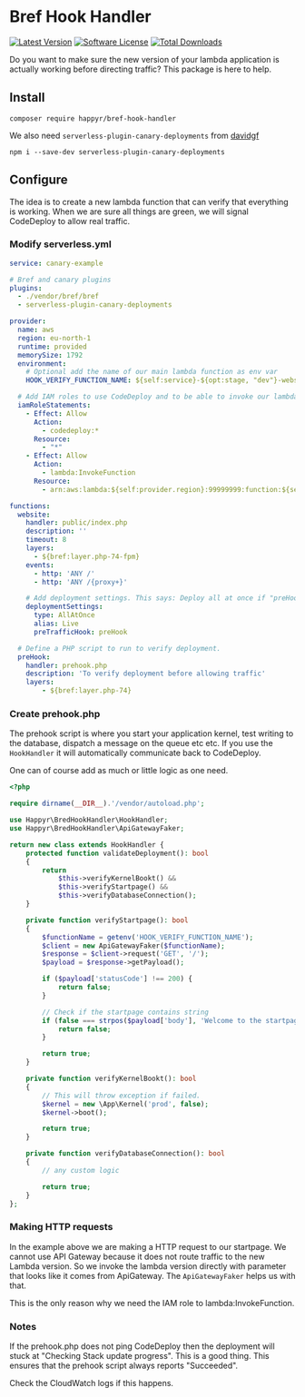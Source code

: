 # Bref Hook Handler

[![Latest Version](https://img.shields.io/github/release/Happyr/bref-hook-handler.svg?style=flat-square)](https://github.com/Happyr/bref-hook-handler/releases)
[![Software License](https://img.shields.io/badge/license-MIT-brightgreen.svg?style=flat-square)](LICENSE)
[![Total Downloads](https://img.shields.io/packagist/dt/happyr/bref-hook-handler.svg?style=flat-square)](https://packagist.org/packages/happyr/bref-hook-handler)

Do you want to make sure the new version of your lambda application is actually
working before directing traffic? This package is here to help.

## Install

```
composer require happyr/bref-hook-handler
```

We also need `serverless-plugin-canary-deployments` from [davidgf](https://github.com/davidgf/serverless-plugin-canary-deployments)

```
npm i --save-dev serverless-plugin-canary-deployments
```

## Configure

The idea is to create a new lambda function that can verify that everything is
working. When we are sure all things are green, we will signal CodeDeploy to allow
real traffic.

### Modify serverless.yml

```yaml
service: canary-example

# Bref and canary plugins
plugins:
  - ./vendor/bref/bref
  - serverless-plugin-canary-deployments

provider:
  name: aws
  region: eu-north-1
  runtime: provided
  memorySize: 1792
  environment:
    # Optional add the name of our main lambda function as env var
    HOOK_VERIFY_FUNCTION_NAME: ${self:service}-${opt:stage, "dev"}-website

  # Add IAM roles to use CodeDeploy and to be able to invoke our lambda function.
  iamRoleStatements:
    - Effect: Allow
      Action:
        - codedeploy:*
      Resource:
        - "*"
    - Effect: Allow
      Action:
        - lambda:InvokeFunction
      Resource:
        - arn:aws:lambda:${self:provider.region}:99999999:function:${self:service}-${opt:stage, "dev"}-website

functions:
  website:
    handler: public/index.php
    description: ''
    timeout: 8
    layers:
      - ${bref:layer.php-74-fpm}
    events:
      - http: 'ANY /'
      - http: 'ANY /{proxy+}'

    # Add deployment settings. This says: Deploy all at once if "preHook" says it is okey
    deploymentSettings:
      type: AllAtOnce
      alias: Live
      preTrafficHook: preHook

  # Define a PHP script to run to verify deployment.
  preHook:
    handler: prehook.php
    description: 'To verify deployment before allowing traffic'
    layers:
        - ${bref:layer.php-74}
```

### Create prehook.php

The prehook script is where you start your application kernel, test writing to
the database, dispatch a message on the queue etc etc. If you use the `HookHandler`
it will automatically communicate back to CodeDeploy.

One can of course add as much or little logic as one need.

```php
<?php

require dirname(__DIR__).'/vendor/autoload.php';

use Happyr\BredHookHandler\HookHandler;
use Happyr\BredHookHandler\ApiGatewayFaker;

return new class extends HookHandler {
    protected function validateDeployment(): bool
    {
        return
            $this->verifyKernelBookt() &&
            $this->verifyStartpage() &&
            $this->verifyDatabaseConnection();
    }

    private function verifyStartpage(): bool
    {
        $functionName = getenv('HOOK_VERIFY_FUNCTION_NAME');
        $client = new ApiGatewayFaker($functionName);
        $response = $client->request('GET', '/');
        $payload = $response->getPayload();

        if ($payload['statusCode'] !== 200) {
            return false;
        }

        // Check if the startpage contains string
        if (false === strpos($payload['body'], 'Welcome to the startpage')) {
            return false;
        }

        return true;
    }

    private function verifyKernelBookt(): bool
    {
        // This will throw exception if failed.
        $kernel = new \App\Kernel('prod', false);
        $kernel->boot();

        return true;
    }

    private function verifyDatabaseConnection(): bool
    {
        // any custom logic

        return true;
    }
};
```

### Making HTTP requests

In the example above we are making a HTTP request to our startpage. We cannot use
API Gateway because it does not route traffic to the new Lambda version. So we invoke
the lambda version directly with parameter that looks like it comes from ApiGateway.
The `ApiGatewayFaker` helps us with that.

This is the only reason why we need the IAM role to lambda:InvokeFunction.

### Notes

If the prehook.php does not ping CodeDeploy then the deployment will stuck at
"Checking Stack update progress". This is a good thing. This ensures that the prehook
script always reports "Succeeded".

Check the CloudWatch logs if this happens.